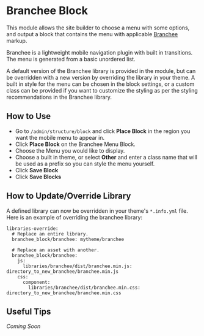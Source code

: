 # Branchee Block

This module allows the site builder to choose a menu with some options, and output a block that contains the menu with applicable [Branchee](https://github.com/dubbs/branchee) markup.

Branchee is a lightweight mobile navigation plugin with built in transitions. The menu is generated from a basic unordered list.

A default version of the Branchee library is provided in the module, but can be overridden with a new version by overriding the library in your theme. A built in style for the menu can be chosen in the block settings, or a custom class can be provided if you want to customize the styling as per the styling recommendations in the Branchee library.

## How to Use

* Go to `/admin/structure/block` and click **Place Block** in the region you want the mobile menu to appear in.
* Click **Place Block** on the Branchee Menu Block.
* Choose the Menu you would like to display.
* Choose a built in theme, or select **Other** and enter a class name that will be used as a prefix so you can style the menu yourself.
* Click **Save Block**
* Click **Save Blocks**

## How to Update/Override Library

A defined library can now be overridden in your theme's `*.info.yml` file. Here is an example of overriding the branchee library:

```
libraries-override:
  # Replace an entire library.
  branchee_block/branchee: mytheme/branchee

  # Replace an asset with another.
  branchee_block/branchee:
    js:
      libraries/branchee/dist/branchee.min.js: directory_to_new_branchee/branchee.min.js
    css:
      component:
        libraries/branchee/dist/branchee.min.css: directory_to_new_branchee/branchee.min.css
```

## Useful Tips

*Coming Soon*

